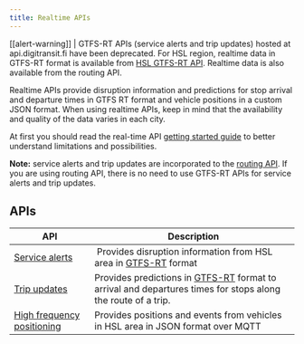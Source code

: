 ```yaml
---
title: Realtime APIs
---
```


[[alert-warning]]
| GTFS-RT APIs (service alerts and trip updates) hosted at api.digitransit.fi have been deprecated. For HSL region, realtime data in GTFS-RT format is available from [HSL GTFS-RT API](https://hsldevcom.github.io/gtfs_rt/). Realtime data is also available from the routing API.

Realtime APIs provide disruption information and predictions for stop arrival and departure times in GTFS RT format and vehicle positions in a custom JSON format. When using realtime APIs, keep in mind that the availability and quality of the data varies in each city.  

At first you should read the real-time API [getting started guide](./1-getting-started/) to better understand limitations and possibilities.

**Note:** service alerts and trip updates are incorporated to the [routing API](../1-routing-api/). If you are using routing API, there is no need to use GTFS-RT APIs for service alerts and trip updates.

## APIs

| API                                                | Description            |
|----------------------------------------------------|------------------------|
| [Service alerts](./service-alerts/)                | Provides disruption information from HSL area in [GTFS-RT](https://developers.google.com/transit/gtfs-realtime/) format
| [Trip updates](./trip-updates/)                    | Provides predictions in [GTFS-RT](https://developers.google.com/transit/gtfs-realtime/) format to arrival and departures times for stops along the route of a trip.
| [High frequency positioning](./vehicle-positions/) | Provides positions and events from vehicles in HSL area in JSON format over MQTT

